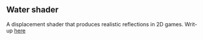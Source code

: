 ## Water shader

A displacement shader that produces realistic reflections in 2D games.
Writ-up [here](https://injuly.in/blog/water-shader)


